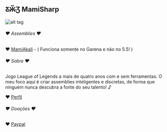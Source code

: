 ## Ƹ̴Ӂ̴Ʒ MamiSharp

![alt tag](http://i.imgur.com/Df9WzUt.jpg)

###### ♥ Assemblies ♥

 ♥ [MamiAkali](https://github.com/MamiSharp/LeagueSharp/tree/master/MamiAkali) - ( Funciona somente no Garena e não no 5.5! )
 
 
###### ♥ Sobre ♥

Jogo League of Legends a mais de quatro anos com e sem ferramentas. O meu foco aqui é criar assemblies inteligentes e discretas, de forma que ninguém nunca descubra a fonte do seu talento! ♪

 ♥ [Perfil](https://www.joduska.me/forum/user/1631-mamisharp/)
 
 
###### ♥ Doações ♥

♥ [Paypal](https://www.paypal.com/cgi-bin/webscr?cmd=_s-xclick&hosted_button_id=Z6GHBQLL5F6VU)
